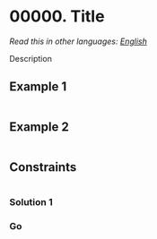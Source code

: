 # 00000. Title

_Read this in other languages:_
[_English_](README.md)

Description

## Example 1

```txt

```

## Example 2

```txt

```

## Constraints

```txt

```

### Solution 1

### Go

```go

```
